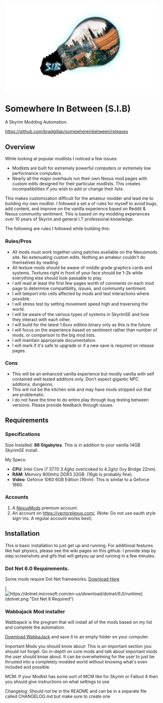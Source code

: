 
![S.I.B Logo](SplashV2large.png)

# Somewhere In Between (S.I.B) 
A Skyrim Modding Automation.

https://github.com/bradgillap/somewhereinbetween/releases

## Overview

While looking at popular modlists I noticed a few issues:

* Modlists are built for extremely powerful computers or extremely low performance computers. 
* Nearly all the major overhauls run their own Nexus mod pages with custom edits designed for their particular modlists. This creates incompatibilities if you wish to add or change their lists.

This makes customization difficult for the amateur modder and lead me to building my own modlist. I followed a set a of rules for myself to avoid bugs, add content, and improve on the vanilla experience based on Reddit & Nexus community sentiment. This is based on my modding experiences over 10 years of Skyrim and general I.T professional knowledge.

The following are rules I followed while building this:

### Rules/Pros
* All mods must work together using patches available on the  Nexusmods site. No extenuating custom edits. Nothing an amateur couldn't do themselves by reading.
* All texture mods should be aware of middle grade graphics cards and systems. Textures right in front of your face should be 1-2k while everything else should look passable to play.
* I will read at least the first few pages worth of comments on each mod  page to determine compatibility, issues, and community sentiment. 
* I will teleport into cells affected by mods and test interactions where possible.
* I will stress test by setting movement speed high and traversing the world.
* I will be aware of the various types of systems in SkyrimSE and how they interact with each other. 
* I will build for the latest 1.6xxx edition binary only as this is the future.
* I will focus on the experience based on sentiment rather than number of mods, or comparison to the big mod lists.
* I will maintain appropriate documentation. 
* I will mark if it's safe to upgrade or if a new save is required on release pages.

### Cons
* This will be an enhanced vanilla experience but mostly vanilla with self contained well tested additons only. Don't expect gigantic NPC addtions, dungeons.
* This will not be the kitchen sink and may have mods stripped out that are problematic.
* I do not have the time to do entire play through bug testing between versions. Please provide feedback through issues.

## Requirements

### Specifications

Size Installed: **88 Gigabytes**. This is in addition to your vanilla 14GB SkyrimSE install.

My Specs: 
* **CPU**: Intel Core i7 3770 3.4ghz overlcoked to 4.2ghz (Ivy Bridge 22nm).
* **RAM**: Memory 800mhz DDR3 32GB. (16gb is probably fine).
* **Video**: Geforce 1060 6GB Edition (16nm). This is similar to a Geforce 1660.

### Accounts

1. A [NexusMods](https://www.nexusmods.com/modrewards#/store/item/35) premium account.
2. An account on https://vectorplexus.com/. (Note: Do not use oauth style sign-ins. A regular account works best).


## Installation 

This is basic installation to just get up and running. For additional features like hair physics, please see the wiki pages on this github. I provide step by step screenshots and gifs that will getyou up and running in a few minutes.

### Dot Net 6.0 Requirements.

Some mods require Dot Net frameworks. [Download Here](https://dotnet.microsoft.com/en-us/download/dotnet/6.0/runtime)

[![https://dotnet.microsoft.com/en-us/download/dotnet/6.0/runtime](dotnet.png "Dot Net 6 Required")](https://dotnet.microsoft.com/en-us/download/dotnet/6.0/runtime)

### Wabbajack Mod installer

Wabbajack is the program that will install all of the mods based on my list and complete the automation. 

[Download WabbaJack](https://www.wabbajack.org/#/) and save it to an empty folder on your computer. 




Important Mods you should know about: This is an important section you should not forget. Go in-depth on core mods and talk about important mods the user should know about. It can be overwhelming for the user to just be thrusted into a completely modded world without knowing what's even included and possible.

MCM: If your Modlist has some sort of MCM like for Skyrim or Fallout 4 then you should give instructions on what settings to use

Changelog: Should not be in the README and can be in a separate file called CHANGELOG.md but make sure to create one
